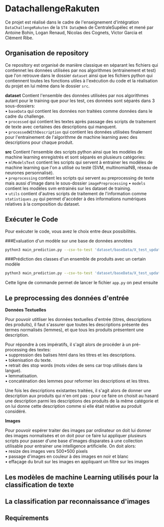 # DatachallengeRakuten

Ce projet est réalisé dans le cadre de l'enseignement d'intégration `DataChallengeRakuten` de la `ST4 Data@Web` de CentraleSupélec et mené par Antoine Bohin, Logan Renaud, Nicolas des Cognets, Victor Garcia et Clément Ribe. 

## Organisation de repository 

Ce repository est organisé de manière classique en séparant les fichiers qui contiennet les données utilisées par nos algorithmes (entrainement et test) que l'on retrouve dans le dossier `dataset` ainsi que les fichiers python qui contiennent toutes les fonctions utiles à l'exécution du code et la réalisation du projet en lui même dans le dossier `src`. 

**dataset**
Contient l'ensemble des données utilisées par nos algorithmes autant pour le training que pour les test, ces données sont séparés dans 3 sous-dossiers:  
    • `baseData` qui contient les données non traitées comme données dans le cadre du challenge.  
    • `processed` qui contient les textes après passage des scripts de traitement de texte avec certaines des descriptions qui manquent.   
    • `processedWIthDescription` qui contient les données utilisées finalement pour l'entrainement de l'algorithme de machine learning avec des descriptions pour chaque produit.  

**src**
Contient l'ensemble des scripts python ainsi que les modèles de machine learning enregistrés et sont séparés en plusieurs catégories:  
    • `mlModelsText` contient les scripts qui servent à entrainer les modèles de machine learning que l'on a utilisé ou testé (SVM, multinomialNB, réseau de neurones personnalisé).  
    • `preprocessing` contient les scripts qui servent au preprocessing de texte mais aussi d'image dans le sous-dossier `imagePreprocessing`
    • `models` contient les modèles svm entrainés sur les dataset de training.  
    • `utils` contient d'autres scripts de traitement de l'information comme `statistiques.py` qui permet d'accéder à des informations numériques relatives à la composition du dataset.

## Exécuter le Code 

Pour exécuter le code, vous avez le choix entre deux possibilités.

###Evaluation d'un modèle sur une base de données annotées

```bash
python3 main_prediction.py --csv-to-test 'dataset/baseData/X_test_update.csv.csv' --path-root 'dataset/test/' --model 'multinomialnb'
```

###Prédiction des classes d'un ensemble de produits avec un certain modèle

```bash
python3 main_prediction.py --csv-to-test 'dataset/baseData/X_test_update.csv.csv' --path-root 'dataset/test/' --model 'multinomialnb'
```

Cette ligne de commande permet de lancer le fichier `app.py` on peut ensuite

## Le preprocessing des données d'entrée

**Données Textuelles**  

Pour pouvoir utitliser les données textuelles d'entrée (titres, descriptions des produits), il faut s'assurer que toutes les descriptions présente des termes normalisés (lemmes), et que tous les produits présentent une description. 

Pour répondre à ces impératifs, il s'agit alors de procéder à un pré-processing des textes:    
    • suppression des balises html dans les titres et les descriptions.   
    • tokenisation du texte.  
    • retrait des stop words (mots vides de sens car trop utilisés dans la langue).  
    • lemmatisation.  
    • concaténation des lemmes pour reformer les descriptions et les titres.  

Une fois les descriptions existantes traitées, il s'agit alors de donner une description aux produits qui n'en ont pas : pour ce faire on choisit au hasard une description parmi les descriptions des produits de la même catégorie et on lui donne cette description comme si elle était relative au produit considéré.

**Images**

Pour pouvoir espérer traiter des images par ordinateur on doit lui donner des images normalisées et on doit pour ce faire lui appliquer plusieurs scripts pour passer d'une base d'images disparates à une collection utilisable pour entrainer une intelligence artificielle. On doit alors:   
    • resize des images vers 500*500 pixels  
    • passage d'images en couleur à des images en noir et blanc  
    • effaçage du bruit sur les images en appliquant un filtre sur les images

## Les modèles de machine Learning utilisés pour la classification de texte 

## La classification par reconnaissance d'images 

## Requirements 
